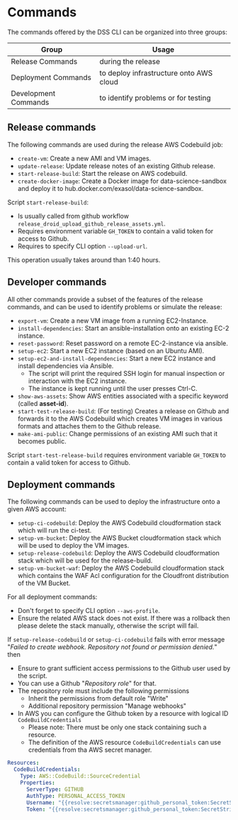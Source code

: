 # Commands

The commands offered by the DSS CLI can be organized into three groups:

| Group                | Usage                                   |
|----------------------|-----------------------------------------|
| Release Commands     | during the release                      |
| Deployment Commands  | to deploy infrastructure onto AWS cloud |
| Development Commands | to identify problems or for testing     |

## Release commands

The following commands are used during the release AWS Codebuild job:
* `create-vm`: Create a new AMI and VM images.
* `update-release`: Update release notes of an existing Github release.
* `start-release-build`: Start the release on AWS codebuild.
* `create-docker-image`: Create a Docker image for data-science-sandbox and deploy it to hub.docker.com/exasol/data-science-sandbox.

Script `start-release-build`:
* Is usually called from github workflow `release_droid_upload_github_release_assets.yml`.
* Requires environment variable `GH_TOKEN` to contain a valid token for access to Github.
* Requires to specify CLI option `--upload-url`.

This operation usually takes around than 1:40 hours.

## Developer commands

All other commands provide a subset of the features of the release commands, and can be used to identify problems or simulate the release:
* `export-vm`: Create a new VM image from a running EC2-Instance.
* `install-dependencies`: Start an ansible-installation onto an existing EC-2 instance.
* `reset-password`: Reset password on a remote EC-2-instance via ansible.
* `setup-ec2`: Start a new EC2 instance (based on an Ubuntu AMI).
* `setup-ec2-and-install-dependencies`: Start a new EC2 instance and install dependencies via Ansible.
  * The script will print the required SSH login for manual inspection or interaction with the EC2 instance.
  * The instance is kept running until the user presses Ctrl-C.
* `show-aws-assets`: Show AWS entities associated with a specific keyword (called __asset-id__).
* `start-test-release-build`: (For testing) Creates a release on Github and forwards it to the AWS Codebuild which creates VM images in various formats and attaches them to the Github release.
* `make-ami-public`: Change permissions of an existing AMI such that it becomes public.

Script `start-test-release-build` requires environment variable `GH_TOKEN` to contain a valid token for access to Github.

## Deployment commands

The following commands can be used to deploy the infrastructure onto a given AWS account:
* `setup-ci-codebuild`: Deploy the AWS Codebuild cloudformation stack which will run the ci-test.
* `setup-vm-bucket`: Deploy the AWS Bucket cloudformation stack which will be used to deploy the VM images.
* `setup-release-codebuild`: Deploy the AWS Codebuild cloudformation stack which will be used for the release-build.
* `setup-vm-bucket-waf`: Deploy the AWS Codebuild cloudformation stack which contains the WAF Acl configuration for the Cloudfront distribution of the VM Bucket.

For all deployment commands:
* Don't forget to specify CLI option `--aws-profile`.
* Ensure the related AWS stack does not exist. If there was a rollback then please delete the stack manually, otherwise the script will fail.

If `setup-release-codebuild` or `setup-ci-codebuild` fails with error message "_Failed to create webhook. Repository not found or permission denied._" then
* Ensure to grant sufficient access permissions to the Github user used by the script.
* You can use a Github "_Repository role_" for that.
* The repository role must include the following permissions
  * Inherit the permissions from default role "Write"
  * Additional repository permission "Manage webhooks"
* In AWS you can configure the Github token by a resource with logical ID `CodeBuildCredentials`
  * Please note: There must be only one stack containing such a resource.
  * The definition of the AWS resource `CodeBuildCredentials` can use credentials from tha AWS secret manager.

```yaml
Resources:
  CodeBuildCredentials:
    Type: AWS::CodeBuild::SourceCredential
    Properties:
      ServerType: GITHUB
      AuthType: PERSONAL_ACCESS_TOKEN
      Username: "{{resolve:secretsmanager:github_personal_token:SecretString:github_user_name}}"
      Token: "{{resolve:secretsmanager:github_personal_token:SecretString:github_personal_token}}"
```